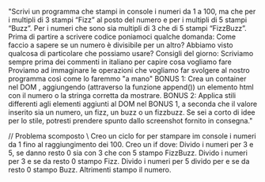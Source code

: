 "Scrivi un programma che stampi in console i numeri da 1 a 100,
ma che per i multipli di 3 stampi “Fizz” al posto del numero e
per i multipli di 5 stampi “Buzz”.
Per i numeri che sono sia multipli di 3 che di 5 stampi “FizzBuzz”.
Prima di partire a scrivere codice poniamoci qualche domanda:
Come faccio a sapere se un numero è divisibile per un altro? Abbiamo visto qualcosa di particolare che possiamo usare?
Consigli del giorno:
Scriviamo sempre prima dei commenti in italiano per capire cosa vogliamo fare
Proviamo ad immaginare le operazioni che vogliamo far svolgere al nostro programma così come lo faremmo "a mano"
BONUS 1:
Crea un container nel DOM , aggiungendo (attraverso la funzione append()) un elemento html con il numero o la stringa corretta da mostrare.
BONUS 2:
Applica stili differenti agli elementi aggiunti al DOM nel BONUS 1, a seconda che il valore inserito sia un numero, un fizz, un buzz o un fizzbuzz. Se sei a corto di idee per lo stile, potresti prendere spunto dallo screenshot fornito in consegna."

// Problema scomposto \\
Creo un ciclo for per stampare im console i numeri da 1 fino al raggiungimento dei 100.
    Creo un if dove:
        Divido i numeri per 3 e 5, se danno resto 0 sia con 3 che con 5 stampo FizzBuzz.
        Divido i numeri per 3 e se da resto 0 stampo Fizz.
        Divido i numeri per 5 divido per e se da resto 0 stampo Buzz.
        Altrimenti stampo il numero.
